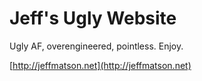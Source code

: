 # Jeff's Ugly Website

Ugly AF, overengineered, pointless. Enjoy.

[http://jeffmatson.net](http://jeffmatson.net)